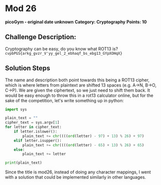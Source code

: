 # Mod 26
**picoGym - original date unknown**
**Category: Cryptography**
**Points: 10**

## Challenge Description:
Cryptography can be easy, do you know what ROT13 is? 
```cvpbPGS{arkg_gvzr_V'yy_gel_2_ebhaqf_bs_ebg13_GYpXOHqX}```

## Solution Steps
The name and description both point towards this being a ROT13 cipher, which is where letters from plaintext are shifted 13 spaces (e.g. A->N, B->O, C->P). We are given the ciphertext, so we just need to shift them back.
It would be easy enough to throw this in a rot13 calculator online, but for the sake of the competition, let's write something up in python:

```python
import sys

plain_text = ""
cipher_text = sys.argv[1]
for letter in cipher_text:
    if letter.islower():
        plain_text += chr((((ord(letter) - 97) + 13) % 26) + 97)
    elif letter.isupper():
        plain_text += chr((((ord(letter) - 65) + 13) % 26) + 65)
    else:
        plain_text += letter

print(plain_text)
```

Since the title is mod26, instead of doing any character mappings, I went with a solution that could be implemented similarly in other languages.
